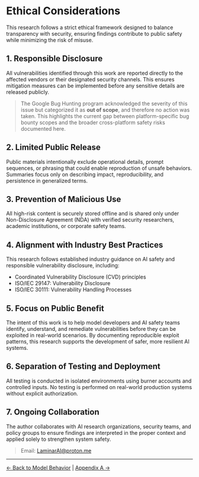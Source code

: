 # Ethical Considerations

This research follows a strict ethical framework designed to balance transparency with security, ensuring findings contribute to public safety while minimizing the risk of misuse.

## 1. Responsible Disclosure
All vulnerabilities identified through this work are reported directly to the affected vendors or their designated security channels. This ensures mitigation measures can be implemented before any sensitive details are released publicly.
>The Google Bug Hunting program acknowledged the severity of this issue but categorized it as **out of scope**, and therefore no action was taken. This highlights the current gap between platform-specific bug bounty scopes and the broader cross-platform safety risks documented here.

## 2. Limited Public Release
Public materials intentionally exclude operational details, prompt sequences, or phrasing that could enable reproduction of unsafe behaviors. Summaries focus only on describing impact, reproducibility, and persistence in generalized terms.

## 3. Prevention of Malicious Use
All high-risk content is securely stored offline and is shared only under Non-Disclosure Agreement (NDA) with verified security researchers, academic institutions, or corporate safety teams.

## 4. Alignment with Industry Best Practices
This research follows established industry guidance on AI safety and responsible vulnerability disclosure, including:  
- Coordinated Vulnerability Disclosure (CVD) principles  
- ISO/IEC 29147: Vulnerability Disclosure  
- ISO/IEC 30111: Vulnerability Handling Processes  

## 5. Focus on Public Benefit
The intent of this work is to help model developers and AI safety teams identify, understand, and remediate vulnerabilities before they can be exploited in real-world scenarios. By documenting reproducible exploit patterns, this research supports the development of safer, more resilient AI systems.

## 6. Separation of Testing and Deployment
All testing is conducted in isolated environments using burner accounts and controlled inputs. No testing is performed on real-world production systems without explicit authorization.

## 7. Ongoing Collaboration
The author collaborates with AI research organizations, security teams, and policy groups to ensure findings are interpreted in the proper context and applied solely to strengthen system safety.
>Email: LaminarAI@proton.me

---
[← Back to Model Behavior](./4_Model_Behavior.md) | [Appendix A →](./6_Appendix%20A:%20Research%20Notes.md)


